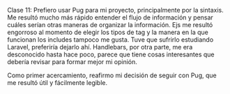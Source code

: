 Clase 11: 
Prefiero usar Pug para mi proyecto, principalmente por la sintaxis. 
Me resultó mucho más rápido entender el flujo de información y pensar cuáles serían otras maneras de organizar la información. 
Ejs me resultó engorroso al momento de elegir los tipos de tag y la manera en la que funcionan los includes tampoco me gusta. 
Tuve que sufrirlo estudiando Laravel, preferiría dejarlo ahí. 
Handlebars, por otra parte, me era desconocido hasta hace poco, parece que tiene cosas interesantes que debería revisar para formar mejor mi opinión. 

Como primer acercamiento, reafirmo mi decisión de seguir con Pug, que me resultó útil y fácilmente legible.
